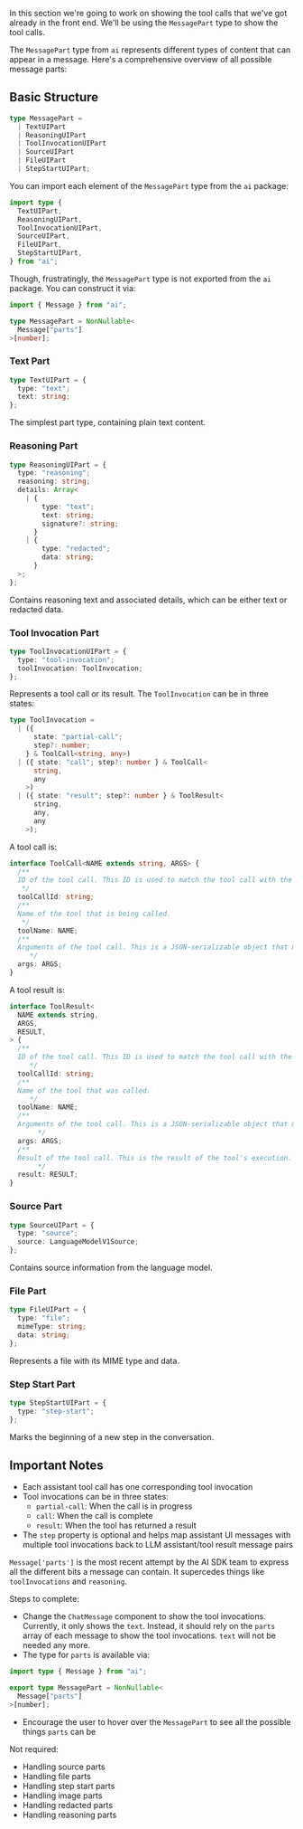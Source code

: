 In this section we're going to work on showing the tool calls that we've got already in the front end. We'll be using the `MessagePart` type to show the tool calls.

<AISummary title="Understanding Message Parts" href="https://sdk.vercel.ai/docs/reference/ai-sdk-ui/use-chat#messages.ui-message.parts">

The `MessagePart` type from `ai` represents different types of content that can appear in a message. Here's a comprehensive overview of all possible message parts:

## Basic Structure

```ts
type MessagePart =
  | TextUIPart
  | ReasoningUIPart
  | ToolInvocationUIPart
  | SourceUIPart
  | FileUIPart
  | StepStartUIPart;
```

You can import each element of the `MessagePart` type from the `ai` package:

```ts
import type {
  TextUIPart,
  ReasoningUIPart,
  ToolInvocationUIPart,
  SourceUIPart,
  FileUIPart,
  StepStartUIPart,
} from "ai";
```

Though, frustratingly, the `MessagePart` type is not exported from the `ai` package. You can construct it via:

```ts
import { Message } from "ai";

type MessagePart = NonNullable<
  Message["parts"]
>[number];
```

### Text Part

```ts
type TextUIPart = {
  type: "text";
  text: string;
};
```

The simplest part type, containing plain text content.

### Reasoning Part

```ts
type ReasoningUIPart = {
  type: "reasoning";
  reasoning: string;
  details: Array<
    | {
        type: "text";
        text: string;
        signature?: string;
      }
    | {
        type: "redacted";
        data: string;
      }
  >;
};
```

Contains reasoning text and associated details, which can be either text or redacted data.

### Tool Invocation Part

```ts
type ToolInvocationUIPart = {
  type: "tool-invocation";
  toolInvocation: ToolInvocation;
};
```

Represents a tool call or its result. The `ToolInvocation` can be in three states:

```ts
type ToolInvocation =
  | ({
      state: "partial-call";
      step?: number;
    } & ToolCall<string, any>)
  | ({ state: "call"; step?: number } & ToolCall<
      string,
      any
    >)
  | ({ state: "result"; step?: number } & ToolResult<
      string,
      any,
      any
    >);
```

A tool call is:

```ts
interface ToolCall<NAME extends string, ARGS> {
  /**
  ID of the tool call. This ID is used to match the tool call with the tool result.
   */
  toolCallId: string;
  /**
  Name of the tool that is being called.
   */
  toolName: NAME;
  /**
  Arguments of the tool call. This is a JSON-serializable object that matches the tool's input schema.
     */
  args: ARGS;
}
```

A tool result is:

```ts
interface ToolResult<
  NAME extends string,
  ARGS,
  RESULT,
> {
  /**
  ID of the tool call. This ID is used to match the tool call with the tool result.
     */
  toolCallId: string;
  /**
  Name of the tool that was called.
     */
  toolName: NAME;
  /**
  Arguments of the tool call. This is a JSON-serializable object that matches the tool's input schema.
       */
  args: ARGS;
  /**
  Result of the tool call. This is the result of the tool's execution.
       */
  result: RESULT;
}
```

### Source Part

```ts
type SourceUIPart = {
  type: "source";
  source: LanguageModelV1Source;
};
```

Contains source information from the language model.

### File Part

```ts
type FileUIPart = {
  type: "file";
  mimeType: string;
  data: string;
};
```

Represents a file with its MIME type and data.

### Step Start Part

```ts
type StepStartUIPart = {
  type: "step-start";
};
```

Marks the beginning of a new step in the conversation.

## Important Notes

- Each assistant tool call has one corresponding tool invocation
- Tool invocations can be in three states:
  - `partial-call`: When the call is in progress
  - `call`: When the call is complete
  - `result`: When the tool has returned a result
- The `step` property is optional and helps map assistant UI messages with multiple tool invocations back to LLM assistant/tool result message pairs

</AISummary>

`Message['parts']` is the most recent attempt by the AI SDK team to express all the different bits a message can contain. It supercedes things like `toolInvocations` and `reasoning`.

Steps to complete:

- Change the `ChatMessage` component to show the tool invocations. Currently, it only shows the `text`. Instead, it should rely on the `parts` array of each message to show the tool invocations. `text` will not be needed any more.
- The type for `parts` is available via:

```ts
import type { Message } from "ai";

export type MessagePart = NonNullable<
  Message["parts"]
>[number];
```

- Encourage the user to hover over the `MessagePart` to see all the possible things `parts` can be

Not required:

- Handling source parts
- Handling file parts
- Handling step start parts
- Handling image parts
- Handling redacted parts
- Handling reasoning parts
